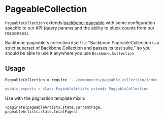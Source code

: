 # PageableCollection

`PageableCollection` extends [backbone-pageable](https://github.com/backbone-paginator/backbone-pageable) with some configuration specific to our API (query params and the ability to pluck counts from our responses).

Backbone pageable's collection itself is: "Backbone.PageableCollection is a strict superset of Backbone.Collection and passes its test suite." so you should be able to use it anywhere you use `Backbone.Collection`

## Usage
```coffeescript
PageableCollection = require '../components/pageable_collection/index

module.exports = class PageableArtists extends PageableCollection
```

Use with the pagination template mixin:
```jade
+paginate(pageableArtists.state.currentPage, pageableArtists.state.totalPages)
```
